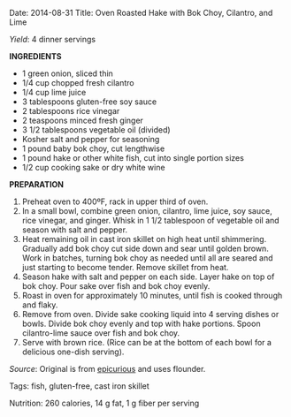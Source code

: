 Date: 2014-08-31
Title: Oven Roasted Hake with Bok Choy, Cilantro, and Lime

*Yield*: 4 dinner servings

__INGREDIENTS__

* 1 green onion, sliced thin
* 1/4 cup chopped fresh cilantro
* 1/4 cup lime juice
* 3 tablespoons gluten-free soy sauce
* 2 tablespoons rice vinegar
* 2 teaspoons minced fresh ginger
* 3 1/2 tablespoons vegetable oil (divided)
* Kosher salt and pepper for seasoning
* 1 pound baby bok choy, cut lengthwise
* 1 pound hake or other white fish, cut into single portion sizes
* 1/2 cup cooking sake or dry white wine

__PREPARATION__

1. Preheat oven to 400ºF, rack in upper third of oven.
2. In a small bowl, combine green onion, cilantro, lime juice, soy sauce, rice vinegar, and ginger. Whisk in 1 1/2 tablespoon of vegetable oil and season with salt and pepper.
3. Heat remaining oil in cast iron skillet on high heat until shimmering. Gradually add bok choy cut side down and sear until golden brown. Work in batches, turning bok choy as needed until all are seared and just starting to become tender. Remove skillet from heat.
4. Season hake with salt and pepper on each side. Layer hake on top of bok choy. Pour sake over fish and bok choy evenly.
5. Roast in oven for approximately 10 minutes, until fish is cooked through and flaky.
6. Remove from oven. Divide sake cooking liquid into 4 serving dishes or bowls. Divide bok choy evenly and top with hake portions. Spoon cilantro-lime sauce over fish and bok choy.
7. Serve with brown rice. (Rice can be at the bottom of each bowl for a delicious one-dish serving).

*Source*: Original is from [epicurious](http://www.epicurious.com/recipes/food/views/Oven-Roasted-Flounder-with-Bok-Choy-Cilantro-and-Lime-51133820) and uses flounder.

Tags: fish, gluten-free, cast iron skillet

Nutrition: 260 calories, 14 g fat, 1 g fiber per serving